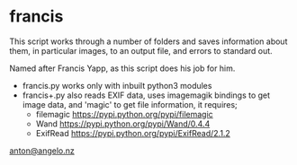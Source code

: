 # francis

This script works through a number of folders and 
saves information about them, in particular images, 
to an output file, and errors to standard out.

Named after Francis Yapp, as this script does his 
job for him.

* francis.py works only with inbuilt python3 modules
* francis+.py also reads EXIF data, uses imagemagik bindings to get image data, and 'magic' to get file information, it requires;
    * filemagic https://pypi.python.org/pypi/filemagic
    * Wand https://pypi.python.org/pypi/Wand/0.4.4 
    * ExifRead https://pypi.python.org/pypi/ExifRead/2.1.2 

<anton@angelo.nz> 
